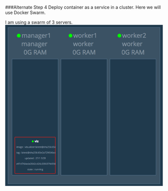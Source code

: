 ###Alternate Step 4
Deploy container as a service in a cluster.  Here we will use Docker Swarm.

I am using a swarm of 3 servers.
![](images/swarm1.png)

